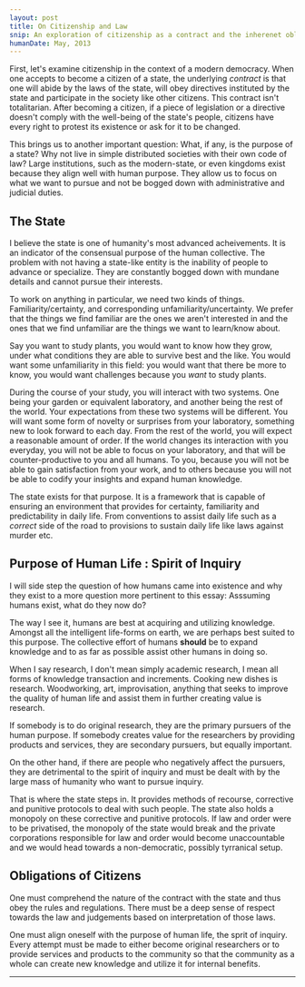 ```yaml
---
layout: post
title: On Citizenship and Law
snip: An exploration of citizenship as a contract and the inherenet obligation on the part of citizenry to abide by the rules, laws and duties prescribed by the state
humanDate: May, 2013
---
```


First, let's examine citizenship in the context of a modern democracy.  When
one accepts to become a citizen of a state, the underlying *contract* is that
one will abide by the laws of the state, will obey directives instituted by the
state and participate in the society like other citizens.  This contract isn't
totalitarian.  After becoming a citizen, if a piece of legislation or a
directive doesn't comply with the well-being of the state's people, citizens
have every right to protest its existence or ask for it to be changed.

This brings us to another important question: What, if any, is the purpose of a
state?  Why not live in simple distributed societies with their own code of
law?  Large institutions, such as the modern-state, or even kingdoms exist
because they align well with human purpose.  They allow us to focus on what we
want to pursue and not be bogged down with administrative and judicial duties.

## The State

I believe the state is one of humanity's most advanced acheivements.  It is an
indicator of the consensual purpose of the human collective.  The problem with
not having a state-like entity is the inability of people to advance or
specialize.  They are constantly bogged down with mundane details and cannot
pursue their interests.

To work on anything in particular, we need two kinds of things.
Familiarity/certainty, and corresponding unfamiliarity/uncertainty.  We prefer
that the things we find familiar are the ones we aren't interested in and the
ones that we find unfamiliar are the things we want to learn/know about.

Say you want to study plants, you would want to know how they grow, under what
conditions they are able to survive best and the like.  You would want some
unfamiliarity in this field: you would want that there be more to know, you
would want challenges because you *want* to study plants.

During the course of your study, you will interact with two systems.  One being
your garden or equivalent laboratory, and another being the rest of the world.
Your expectations from these two systems will be different.  You will want some
form of novelty or surprises from your laboratory, something new to look
forward to each day.  From the rest of the world, you will expect a reasonable
amount of order.  If the world changes its interaction with you everyday, you
will not be able to focus on your laboratory, and that will be
counter-productive to you and all humans.  To you, because you will not be able
to gain satisfaction from your work, and to others because you will not be able
to codify your insights and expand human knowledge.

The state exists for that purpose.  It is a framework that is capable of
ensuring an environment that provides for certainty, familiarity and
predictability in daily life.  From conventions to assist daily life such as a
*correct* side of the road to provisions to sustain daily life like laws
against murder etc.


## Purpose of Human Life : Spirit of Inquiry

I will side step the question of how humans came into existence and why they
exist to a more question more pertinent to this essay: Asssuming humans exist,
what do they now do?

The way I see it, humans are best at acquiring and utilizing knowledge. Amongst
all the intelligent life-forms on earth, we are perhaps best suited to this
purpose.  The collective effort of humans __should__ be to expand knowledge and
to as far as possible assist other humans in doing so.  

<div class="aside">When I say research, I don't mean simply
academic research, I mean all forms of knowledge transaction and increments.
Cooking new dishes is research.  Woodworking, art, improvisation, anything that
seeks to improve the quality of human life and assist them in further creating
value is research.</div>

If somebody is to do original research, they are the primary pursuers of the
human purpose.  If somebody creates value for the researchers by providing
products and services, they are secondary pursuers, but equally important.

On the other hand, if there are people who negatively affect the pursuers, they
are detrimental to the spirit of inquiry and must be dealt with by the large
mass of humanity who want to pursue inquiry.

That is where the state steps in. It provides methods of recourse, corrective
and punitive protocols to deal with such people. The state also holds a
monopoly on these corrective and punitive protocols. If law and order were to
be privatised, the monopoly of the state would break and the private
corporations responsible for law and order would become unaccountable and we
would head towards a non-democratic, possibly tyrranical setup.

## Obligations of Citizens

One must comprehend the nature of the contract with the state and thus obey the
rules and regulations. There must be a deep sense of respect towards the law
and judgements based on interpretation of those laws.

One must align oneself with the purpose of human life, the sprit of inquiry.
Every attempt must be made to either become original researchers or to provide
services and products to the community so that the community as a whole can
create new knowledge and utilize it for internal benefits.

<hr>


[maslow]:http://www.simplypsychology.org/maslow.html 
